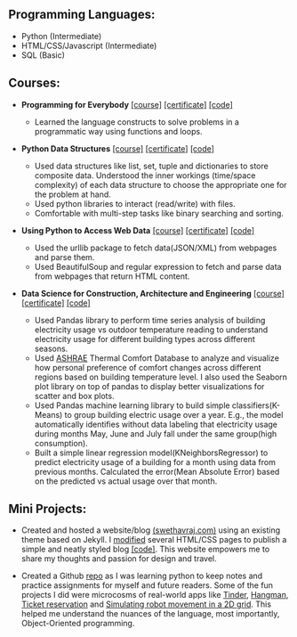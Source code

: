 ## Programming Languages:
* Python (Intermediate)
* HTML/CSS/Javascript (Intermediate)
* SQL (Basic)

## Courses:
* **Programming for Everybody** [[course]](https://www.coursera.org/learn/python) [[certificate]](https://www.coursera.org/account/accomplishments/verify/JH6EAWYBS4C6) [[code]](https://github.com/SwethaVijayaraju/Python_for_Everybody/tree/master/Getting_Started_with_Python)
  * Learned the language constructs to solve problems in a programmatic way using functions and loops.

* **Python Data Structures**  [[course]](https://www.coursera.org/learn/python-data) [[certificate]](https://www.coursera.org/account/accomplishments/verify/ELJL5N68TAAX) [[code]](https://github.com/SwethaVijayaraju/Python_for_Everybody/tree/master/Python_Data_Structures)
  * Used data structures like list, set, tuple and dictionaries to store composite data. Understood the inner workings (time/space complexity) of each data structure to choose the appropriate one for the problem at hand.
  * Used python libraries to interact (read/write) with files.
  * Comfortable with multi-step tasks like binary searching and sorting.

* **Using Python to Access Web Data** [[course]](https://www.coursera.org/learn/python-network-data) [[certificate]](https://www.coursera.org/account/accomplishments/verify/PFE3GZXDJENU) [[code]](https://github.com/SwethaVijayaraju/Python_for_Everybody/tree/master/Web_Data_Access)
  * Used the urllib package to fetch data(JSON/XML) from webpages and parse them.
  * Used BeautifulSoup and regular expression to fetch and parse data from webpages that return HTML content.

* **Data Science for Construction, Architecture and Engineering** [[course]](https://www.edx.org/course/Data-Science-for-Construction-Architecture-and-Engineering) [[certificate]](https://courses.edx.org/certificates/5bbe69a4baab4092a5f9df718c9594b6) [[code]](https://drive.google.com/drive/folders/1uAVMsMZs6vYyVioXF3tnylpv_it7icZe?usp=sharing)
  * Used Pandas library to perform time series analysis of building electricity usage vs outdoor temperature reading to understand electricity usage for different building types across different seasons. 
  * Used [ASHRAE](http://www.comfortdatabase.com/) Thermal Comfort Database to analyze and visualize how personal preference of comfort changes across different regions based on building temperature level. I also used the Seaborn plot library on top of pandas to display better visualizations for scatter and box plots.
  * Used Pandas machine learning library to build simple classifiers(K-Means) to group building electric usage over a year. E.g., the model automatically identifies without data labeling that electricity usage during months May, June and July fall under the same group(high consumption).
  * Built a simple linear regression model(KNeighborsRegressor) to predict electricity usage of a building for a month using data from previous months. Calculated the error(Mean Absolute Error) based on the predicted vs actual usage over that month.

## Mini Projects:
* Created and hosted a website/blog [(swethavraj.com)](https://swethavraj.com/) using an existing theme based on Jekyll. I [modified](https://github.com/SwethaVijayaraju/SwethaVijayaraju.github.io/commit/2b85d293f187ad6a42ddf8969655279fd1375e6b) several HTML/CSS pages to publish a simple and neatly styled blog [[code]](https://github.com/SwethaVijayaraju/SwethaVijayaraju.github.io). This website empowers me to share my thoughts and passion for design and travel.	

* Created a Github [repo](https://github.com/SwethaVijayaraju/Python_lesson) as I was learning python to keep notes and practice assignments for myself and future readers. Some of the fun projects I did were microcosms of real-world apps like [Tinder](https://github.com/SwethaVijayaraju/Python_lesson/blob/master/Assignments/Oops/oops_tinder_multipleapps.py), [Hangman](https://github.com/SwethaVijayaraju/Python_lesson/blob/master/Assignments/Oops/oops_hangman.py), [Ticket reservation](https://github.com/SwethaVijayaraju/Python_lesson/blob/master/Assignments/Oops/oops_theatre.py) and [Simulating robot movement in a 2D grid](https://github.com/SwethaVijayaraju/Python_lesson/blob/master/Assignments/Oops/oops_robot.py). This helped me understand the nuances of the language, most importantly, Object-Oriented programming. 
